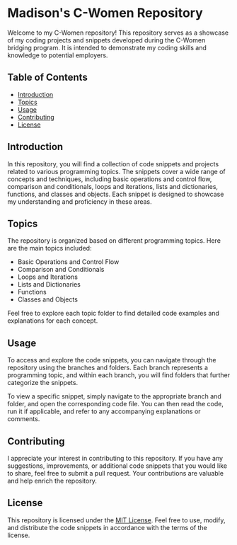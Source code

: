 # Madison's C-Women Repository

Welcome to my C-Women repository! This repository serves as a showcase of my coding projects and snippets developed during the C-Women bridging program. It is intended to demonstrate my coding skills and knowledge to potential employers.

## Table of Contents

- [Introduction](#introduction)
- [Topics](#topics)
- [Usage](#usage)
- [Contributing](#contributing)
- [License](#license)

## Introduction

In this repository, you will find a collection of code snippets and projects related to various programming topics. The snippets cover a wide range of concepts and techniques, including basic operations and control flow, comparison and conditionals, loops and iterations, lists and dictionaries, functions, and classes and objects. Each snippet is designed to showcase my understanding and proficiency in these areas.

## Topics

The repository is organized based on different programming topics. Here are the main topics included:

- Basic Operations and Control Flow
- Comparison and Conditionals
- Loops and Iterations
- Lists and Dictionaries
- Functions
- Classes and Objects

Feel free to explore each topic folder to find detailed code examples and explanations for each concept.

## Usage

To access and explore the code snippets, you can navigate through the repository using the branches and folders. Each branch represents a programming topic, and within each branch, you will find folders that further categorize the snippets.

To view a specific snippet, simply navigate to the appropriate branch and folder, and open the corresponding code file. You can then read the code, run it if applicable, and refer to any accompanying explanations or comments.

## Contributing

I appreciate your interest in contributing to this repository. If you have any suggestions, improvements, or additional code snippets that you would like to share, feel free to submit a pull request. Your contributions are valuable and help enrich the repository.

## License

This repository is licensed under the [MIT License](LICENSE). Feel free to use, modify, and distribute the code snippets in accordance with the terms of the license.

